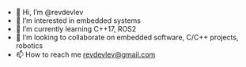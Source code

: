 - 👋 Hi, I’m @revdevlev
- 👀 I’m interested in embedded systems
- 🌱 I’m currently learning C++17, ROS2
- 💞️ I’m looking to collaborate on embedded software, C/C++ projects, robotics
- 📫 How to reach me revdevlev@gmail.com

<!---
revdevlev/revdevlev is a ✨ special ✨ repository because its `README.md` (this file) appears on your GitHub profile.
You can click the Preview link to take a look at your changes.
--->
